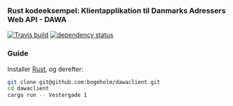 ### Rust kodeeksempel: Klientapplikation til Danmarks Adressers Web API - DAWA

[![Travis build](https://travis-ci.com/bogeholm/dawaclient.svg?branch=master)](https://travis-ci.com/github/bogeholm/dawaclient)
[![dependency status](https://deps.rs/repo/github/bogeholm/dawaclient/status.svg)](https://deps.rs/repo/github/bogeholm/dawaclient)

### Guide
Installer [Rust](https://www.rust-lang.org/tools/install), og derefter:
```bash
git clone git@github.com:bogeholm/dawaclient.git
cd dawaclient
cargo run -- Vestergade 1
``` 